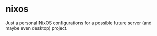 # nixos
Just a personal NixOS configurations for a possible future server (and maybe even desktop) project.
